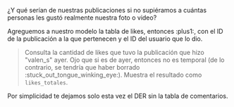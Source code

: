 ¿Y qué serían de nuestras publicaciones si no supiéramos a cuántas personas les gustó realmente nuestra foto o video?

Agreguemos a nuestro modelo la tabla de likes, entonces :plus1:, con el ID de la publicación a la que pertenecen y el ID del usuario que lo dio. 

> Consulta la cantidad de likes que tuvo la publicación que hizo "valen\_s" ayer. Ojo que si es de ayer, entonces no es temporal (de lo contrario, se tendría que haber borrado  :stuck\_out\_tongue\_winking\_eye:). Muestra el resultado como `likes_totales`.

Por simplicidad te dejamos solo esta vez el DER sin la tabla de comentarios.

<div
  class='mu-erd'
  data-entities='{
    "likes": {
      "id_publicacion": {
        "type": "Integer",
        "pk": true,
        "fk": {
          "to": { "entity": "publicaciones", "column": "id_publicacion" },
          "type": "many_to_one"
        }
      },
      "id_stalker": {
        "type": "Integer",
        "pk": true,
        "fk": {
          "to": { "entity": "usuarios", "column": "id_usuario" },
          "type": "many_to_one"
        }
      }
    },
    "publicaciones": {
      "id_publicacion": {
        "type": "Integer",
        "pk": true
      },
      "foto_video_url": {
        "type": "Text"
      },
      "id_duenio": {
        "type": "Integer",
        "pk": false,
        "fk": {
          "to": { "entity": "usuarios", "column": "id_usuario" },
          "type": "many_to_one"
        }
      },
      "fecha": {
        "type": "Text"
      },
      "es_temporal": {
        "type": "Integer"
      }
    },
    "usuarios": {
      "id_usuario": {
        "type": "Integer",
        "pk": true
      },
      "nombre_usuario": {
        "type": "Text"
      },
      "foto_perfil_url": {
        "type": "Text"
      }
    }
  }'>
</div>